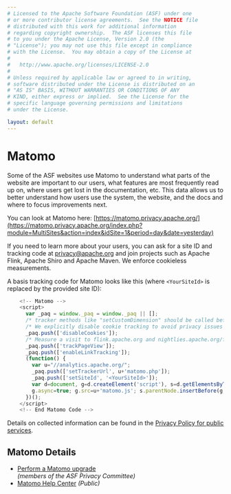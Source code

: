 ```yaml
---
# Licensed to the Apache Software Foundation (ASF) under one
# or more contributor license agreements.  See the NOTICE file
# distributed with this work for additional information
# regarding copyright ownership.  The ASF licenses this file
# to you under the Apache License, Version 2.0 (the
# "License"); you may not use this file except in compliance
# with the License.  You may obtain a copy of the License at
#
#   http://www.apache.org/licenses/LICENSE-2.0
#
# Unless required by applicable law or agreed to in writing,
# software distributed under the License is distributed on an
# "AS IS" BASIS, WITHOUT WARRANTIES OR CONDITIONS OF ANY
# KIND, either express or implied.  See the License for the
# specific language governing permissions and limitations
# under the License.

layout: default
---
```


# Matomo

Some of the ASF websites use Matomo to understand what parts of the website are important to our users, 
what features are most frequently read up on, where users get lost in the documentation, etc. 
This data allows us to better understand how users use the system, the website, and the docs and where to focus improvements next.

You can look at Matomo here:
[https://matomo.privacy.apache.org/](https://matomo.privacy.apache.org/index.php?module=MultiSites&action=index&idSite=1&period=day&date=yesterday)

If you need to learn more about your users, you can ask for a site ID and tracking code at privacy@apache.org and 
join projects such as Apache Flink, Apache Shiro and Apache Maven. We enforce cookieless measurements. 

A basis tracking code for Matomo looks like this (where `<YourSiteId>` is replaced by the provided site ID):

```javascript
    <!-- Matomo -->
    <script>
      var _paq = window._paq = window._paq || [];
      /* tracker methods like "setCustomDimension" should be called before "trackPageView" */
      /* We explicitly disable cookie tracking to avoid privacy issues */
      _paq.push(['disableCookies']);
      /* Measure a visit to flink.apache.org and nightlies.apache.org/flink as the same visit */
      _paq.push(['trackPageView']);
      _paq.push(['enableLinkTracking']);
      (function() {
        var u="//analytics.apache.org/";
        _paq.push(['setTrackerUrl', u+'matomo.php']);
        _paq.push(['setSiteId', '<YourSiteId>']);
        var d=document, g=d.createElement('script'), s=d.getElementsByTagName('script')[0];
        g.async=true; g.src=u+'matomo.js'; s.parentNode.insertBefore(g,s);
      })();
    </script>
    <!-- End Matomo Code -->
```

Details on collected information can be found in the [Privacy Policy for public services](/policies/privacy-policy-public.html).

## Matomo Details

 - [Perform a Matomo upgrade](/matomo/upgrade-matomo.html)  
   *(members of the ASF Privacy Committee)*
 - [Matomo Help Center](https://matomo.org/help/)
   *(Public)*